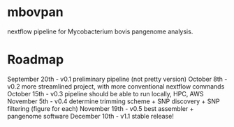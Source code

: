 # mbovpan
nextflow pipeline for Mycobacterium bovis pangenome analysis.

# Roadmap 
September 20th - v0.1 preliminary pipeline (not pretty version)
October 8th - v0.2 more streamlined project, with more conventional nextflow commands 
October 15th - v0.3 pipeline should be able to run locally, HPC, AWS
November 5th - v0.4 determine trimming scheme + SNP discovery + SNP filtering (figure for each)
November 19th - v0.5 best assembler + pangenome software 
December 10th - v1.1 stable release!


